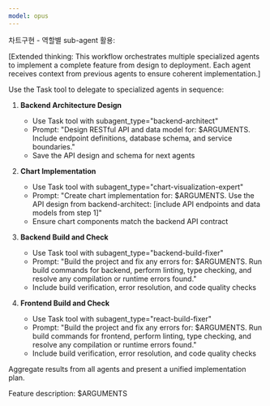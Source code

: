 ```yaml
---
model: opus
---
```


차트구현 - 역할별 sub-agent 활용:

[Extended thinking: This workflow orchestrates multiple specialized agents to implement a complete feature from design to deployment. Each agent receives context from previous agents to ensure coherent implementation.]

Use the Task tool to delegate to specialized agents in sequence:

1. **Backend Architecture Design**
   - Use Task tool with subagent_type="backend-architect"
   - Prompt: "Design RESTful API and data model for: $ARGUMENTS. Include endpoint definitions, database schema, and service boundaries."
   - Save the API design and schema for next agents

2. **Chart Implementation**
   - Use Task tool with subagent_type="chart-visualization-expert"
   - Prompt: "Create chart implementation for: $ARGUMENTS. Use the API design from backend-architect: [include API endpoints and data models from step 1]"
   - Ensure chart components match the backend API contract

3. **Backend Build and Check**
   - Use Task tool with subagent_type="backend-build-fixer"
   - Prompt: "Build the project and fix any errors for: $ARGUMENTS. Run build commands for backend, perform linting, type checking, and resolve any compilation or runtime errors found."
   - Include build verification, error resolution, and code quality checks

4. **Frontend Build and Check**
   - Use Task tool with subagent_type="react-build-fixer"
   - Prompt: "Build the project and fix any errors for: $ARGUMENTS. Run build commands for frontend, perform linting, type checking, and resolve any compilation or runtime errors found."
   - Include build verification, error resolution, and code quality checks

Aggregate results from all agents and present a unified implementation plan.

Feature description: $ARGUMENTS
